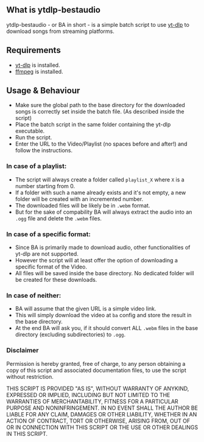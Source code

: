 ## What is ytdlp-bestaudio
ytdlp-bestaudio - or BA in short - is a simple batch script to use [yt-dlp](https://github.com/yt-dlp/yt-dlp) to download songs from streaming platforms. 


## Requirements
- [yt-dlp](https://github.com/yt-dlp/yt-dlp) is installed.
- [ffmpeg](https://www.gyan.dev/ffmpeg/builds/) is installed.


## Usage & Behaviour
- Make sure the global path to the base directory for the downloaded songs is correctly set inside the batch file. (As described inside the script)
- Place the batch script in the same folder containing the yt-dlp executable.
- Run the script.
- Enter the URL to the Video/Playlist (no spaces before and after!) and follow the instructions.


### In case of a playlist: 
- The script will always create a folder called `playlist_X` where `X` is a number starting from 0.
- If a folder with such a name already exists and it's not empty, a new folder will be created with an incremented number.
- The downloaded files will be likely be in `.webm` format.
- But for the sake of compability BA will always extract the audio into an `.ogg` file and delete the `.webm` files.


### In case of a specific format:
- Since BA is primarily made to download audio, other functionalities of yt-dlp are not supported.
- However the script will at least offer the option of downloading a specific format of the Video.
- All files will be saved inside the base directory. No dedicated folder will be created for these downloads.


### In case of neither:
- BA will assume that the given URL is a simple video link.
- This will simply download the video at `ba` config and store the result in the base directory.
- At the end BA will ask you, if it should convert ALL `.webm` files in the base directory (excluding subdirectories) to `.ogg`.


### Disclaimer
Permission is hereby granted, free of charge, to any person obtaining a copy of this script and associated documentation files, to use the script without restriction.

THIS SCRIPT IS PROVIDED "AS IS", WITHOUT WARRANTY OF ANYKIND, EXPRESSED OR IMPLIED, INCLUDING BUT NOT LIMITED TO THE WARRANTIES OF MERCHANTABILITY, FITNESS FOR A PARTICULAR PURPOSE AND NONINFRINGEMENT. IN NO EVENT SHALL THE AUTHOR BE LIABLE FOR ANY CLAIM, DAMAGES OR OTHER LIABILITY, WHETHER IN AN ACTION OF CONTRACT, TORT OR OTHERWISE, ARISING FROM, OUT OF OR IN CONNECTION WITH THIS SCRIPT OR THE USE OR OTHER DEALINGS IN THIS SCRIPT.
